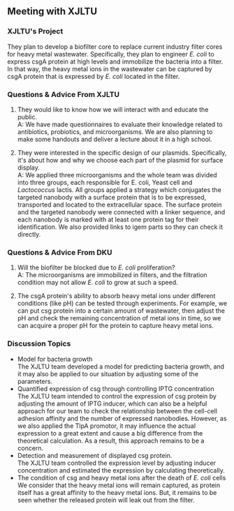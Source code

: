 ## Meeting with XJLTU

### XJLTU's Project

They plan to develop a biofilter core
to replace current industry filter cores for heavy metal wastewater.
Specifically, they plan to engineer *E. coli* to express csgA protein at high levels
and immobilize the bacteria into a filter.
In that way, the heavy metal ions in the wastewater can be captured by csgA protein
that is expressed by *E. coli* located in the filter.

### Questions & Advice From XJLTU

1. They would like to know how we will interact with and educate the public.\
    A: We have made questionnaires to evaluate their knowledge related to antibiotics,
    probiotics, and microorganisms.
    We are also planning to make some handouts
    and deliver a lecture about it in a high school.

1. They were interested in the specific design of our plasmids.
    Specifically,
    it's about how and why we choose each part of the plasmid for surface display.\
    A: We applied three microorganisms
    and the whole team was divided into three groups,
    each responsible for E. coli,
    Yeast cell and *Lactococcus* lactis.
    All groups applied a strategy
    which conjugates the targeted nanobody with a surface protein that is to be expressed,
    transported and located to the extracellular space.
    The surface protein and the targeted nanobody were connected with a linker sequence,
    and each nanobody is marked with at least one protein tag for their identification.
    We also provided links to igem parts so they can check it directly.

### Questions & Advice From DKU

1. Will the biofilter be blocked due to *E. coli* proliferation?\
    A: The microorganisms are immobilized in filters,
    and the filtration condition may not allow *E. coli* to grow at such a speed.

1. The csgA protein's ability to absorb heavy metal ions under different conditions
    (like pH) can be tested through experiments.
    For example, we can put csg protein into a certain amount of wastewater,
    then adjust the pH and check the remaining concentration of metal ions in time,
    so we can acquire a proper pH for the protein to capture heavy metal ions.

### Discussion Topics

- Model for bacteria growth\
    The XJLTU team developed a model for predicting bacteria growth,
    and it may also be applied to our situation by adjusting some of the parameters.
- Quantified expression of csg through controlling IPTG concentration\
    The XJLTU team intended
    to control the expression of csg protein by adjusting the amount of IPTG inducer,
    which can also be a helpful approach for our team to check the relationship
    between the cell-cell adhesion affinity and the number of expressed nanobodies.
    However, as we also applied the TlpA promotor,
    it may influence the actual expression to a great extent
    and cause a big difference from the theoretical calculation.
    As a result, this approach remains to be a concern.
- Detection and measurement of displayed csg protein.\
    The XJLTU team controlled the expression level by adjusting inducer concentration
    and estimated the expression by calculating theoretically.
- The condition of csg and heavy metal ions after the death of *E. coli* cells\
    We consider that the heavy metal ions will remain captured,
    as protein itself has a great affinity to the heavy metal ions.
    But, it remains to be seen
    whether the released protein will leak out from the filter.
